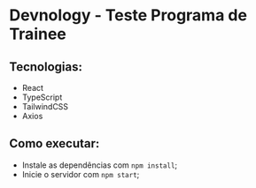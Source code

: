 # Devnology - Teste Programa de Trainee

## Tecnologias:

- React
- TypeScript
- TailwindCSS
- Axios

## Como executar:

- Instale as dependências com ```npm install```;
- Inicie o servidor com ```npm start```;
